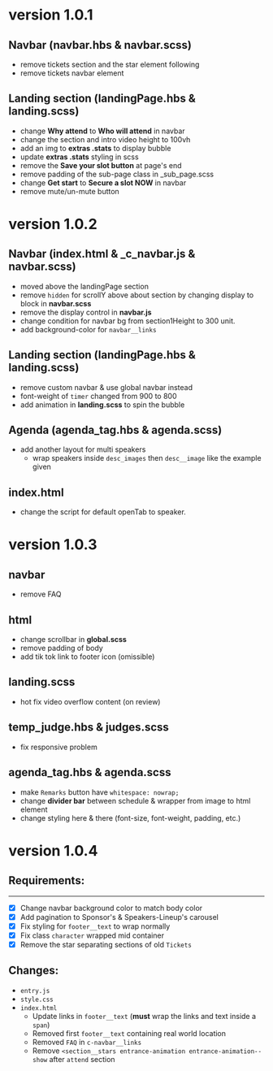 # version 1.0.1

## Navbar (navbar.hbs & navbar.scss)
- remove tickets section and the star element following
- remove tickets navbar element

## Landing section (landingPage.hbs & landing.scss)
- change **Why attend** to **Who will attend** in navbar
- change the section and intro video height to 100vh
- add an img to **extras .stats** to display bubble
- update **extras .stats** styling in scss
- remove the **Save your slot button** at page's end
- remove padding of the sub-page class in _sub_page.scss
- change **Get start** to **Secure a slot NOW** in navbar
- remove mute/un-mute button

# version 1.0.2

## Navbar (index.html & _c_navbar.js & navbar.scss)
- moved above the landingPage section
- remove `hidden` for scrollY above about section by changing display to block in **navbar.scss**
- remove the display control in **navbar.js**
- change condition for navbar bg from section1Height to 300 unit.
- add background-color for `navbar__links`

## Landing section (landingPage.hbs & landing.scss)
- remove custom navbar & use global navbar instead
- font-weight of `timer` changed from 900 to 800
- add animation in **landing.scss** to spin the bubble

## Agenda (agenda_tag.hbs & agenda.scss)
- add another layout for multi speakers
    - wrap speakers inside `desc_images` then `desc__image` like the example given

## index.html
- change the script for default openTab to speaker.


# version 1.0.3

## navbar
- remove FAQ

## html
- change scrollbar in **global.scss**
- remove padding of body
- add tik tok link to footer icon (omissible)

## landing.scss
- hot fix video overflow content (on review)

## temp_judge.hbs & judges.scss
- fix responsive problem

## agenda_tag.hbs & agenda.scss
- make `Remarks` button have `whitespace: nowrap;`
- change **divider bar** between schedule & wrapper from image to html element
- change styling here & there (font-size, font-weight, padding, etc.)

# version 1.0.4

## Requirements:
---
- [x] Change navbar background color to match body color
- [x] Add pagination to Sponsor's & Speakers-Lineup's carousel
- [x] Fix styling for `footer__text` to wrap normally
- [x] Fix class `character` wrapped mid container
- [x] Remove the star separating sections of old `Tickets`

## Changes:
- `entry.js`
- `style.css`
- `index.html`
  - Update links in `footer__text` (**must** wrap the links and text inside a `span`)
  - Removed first `footer__text` containing real world location
  - Removed `FAQ` in `c-navbar__links`
  - Remove `<section__stars entrance-animation entrance-animation--show` after `attend` section